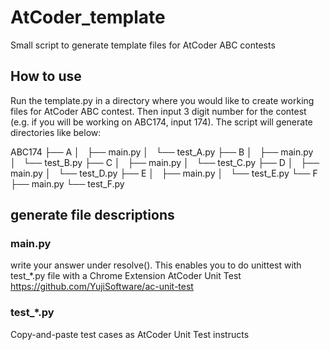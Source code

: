 # AtCoder_template
Small script to generate template files for AtCoder ABC contests

## How to use
Run the template.py in a directory where you would like to create working files for AtCoder ABC contest.
Then input 3 digit number for the contest (e.g. if you will be working on ABC174, input 174).
The script will generate directories like below:

ABC174
├── A
│   ├── main.py
│   └── test_A.py
├── B
│   ├── main.py
│   └── test_B.py
├── C
│   ├── main.py
│   └── test_C.py
├── D
│   ├── main.py
│   └── test_D.py
├── E
│   ├── main.py
│   └── test_E.py
└── F
    ├── main.py
    └── test_F.py

## generate file descriptions
### main.py
write your answer under resolve(). 
This enables you to do unittest with test_*.py file with a Chrome Extension AtCoder Unit Test 
https://github.com/YujiSoftware/ac-unit-test

### test_*.py
Copy-and-paste test cases as AtCoder Unit Test instructs 